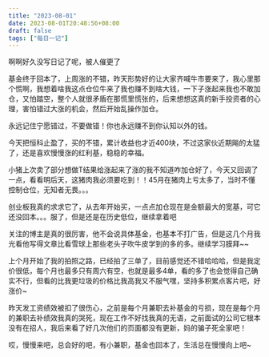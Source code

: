 ```yaml
---
title: "2023-08-01"
date: 2023-08-01T20:48:56+08:00
draft: false
tags: ["每日一记"]
---
```


啊啊好久没写日记了呢，被人催更了

基金终于回本了，上周涨的不错，昨天形势好的让大家齐喊牛市要来了，我心里那个慌啊，我想着啥我这点仓位牛来了我也赚不到啥大钱，一下子涨起来我也不敢加仓，又怕踏空，整个人就很矛盾在那慌里慌张的，后来想想这真的新手投资者的心理，害怕错过大涨的机会，然后开始乱操作加仓。

永远记住宁愿错过，不要做错！你也永远赚不到你认知以外的钱。

今天把恒科止盈了，买的不错，累计收益也才近400块，不过这家伙近期飚的太猛了，还是喜欢慢慢涨的红利基，稳稳的幸福。

小猪上次卖了部分想做T结果给涨起来了涨的我不知道咋加仓好了，今天又回调了一点，看看明后天，这猪肉我必须要吃到！！45月在猪肉上亏太多了，当时不懂控制仓位，无知者无畏。。。

创业板我真的求求它了，从去年开始买，一点点加仓现在是金额最大的宽基，可它还没回本。。。服了，但是还是在历史低位，继续拿着吧

关注的博主是真的很厉害，他不会说具体基金，也基本不打广告，但是这几个月我光看他写得文章比看雪球上那些老头子吹牛皮学到的多的多。继续学习膜拜~~

上个月开始了我的拍照之路，已经拍了三单了，目前感觉还不错哈哈哈，但是我定价很低，每个月也最多只有周六有空，也就是最多4单，看的多了也会觉得自己确实不行，但看的比我更垃圾的价格比我高我又不服气嘿，坚持多积累点客片吧，好涨价~

昨天发工资绩效被扣了很伤心，之前是每个月兼职去补基金的亏损，现在是每个月的兼职去补绩效我真的哭死，现在工作不好找我真的无语，之前面试的公司它根本没有在招人，我后来看了好几次他们的页面都没有更新，妈的骗子死全家吧！

哎，慢慢来吧，总会好的吧，有小兼职，基金也回本了，生活总在慢慢向上吧~

